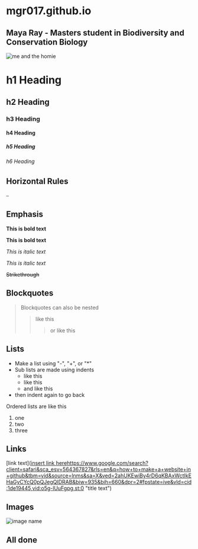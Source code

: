 # mgr017.github.io
## Maya Ray - Masters student in Biodiversity and Conservation Biology

![me and the homie](https://drive.google.com/file/d/1nqppJAnw2zPi9RRANVAaew-ya8KnMIPS/view?usp=sharing)
# h1 Heading
## h2 Heading
### h3 Heading
#### h4 Heading
##### h5 Heading
###### h6 Heading


## Horizontal Rules

 ⎯ 


 ## Emphasis

 **This is bold text**

 __This is bold text__

 *This is italic text*

 _This is italic text_

 ~~Strikethrough~~


 ## Blockquotes
> Blockquotes can also be nested
>> like this
> > > or like this

## Lists
- Make a list using "-", "+", or "*"
- Sub lists are made using indents
   - like this
   + like this
   * and like this
- then indent again to go back

Ordered lists are like this

1. one
2. two
3. three

## Links
[link text]([insert link here](https://www.google.com/search?client=safari&sca_esv=564367827&rls=en&q=how+to+make+a+website+in+github&tbm=vid&source=lnms&sa=X&ved=2ahUKEwiBy4rD6qKBAxWctIkEHaGyCYcQ0pQJegQIDRAB&biw=935&bih=660&dpr=2#fpstate=ive&vld=cid:1de19445,vid:o5g-lUuFgpg,st:0)https://www.google.com/search?client=safari&sca_esv=564367827&rls=en&q=how+to+make+a+website+in+github&tbm=vid&source=lnms&sa=X&ved=2ahUKEwiBy4rD6qKBAxWctIkEHaGyCYcQ0pQJegQIDRAB&biw=935&bih=660&dpr=2#fpstate=ive&vld=cid:1de19445,vid:o5g-lUuFgpg,st:0 "title text")

## Images
![image name](https://learn.canva.com/wp-content/uploads/2019/01/10-Simple-ways-to-enhance-your-image-Featured-Image-1.jpg)

## All done
